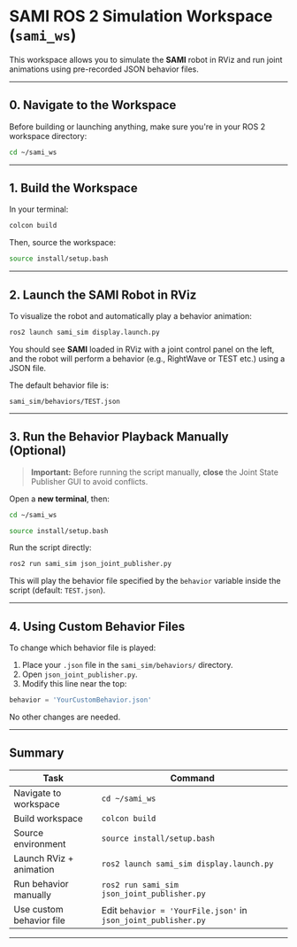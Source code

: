 # SAMI ROS 2 Simulation Workspace (`sami_ws`)

This workspace allows you to simulate the **SAMI** robot in RViz and run joint animations using pre-recorded JSON behavior files.

---

## 0. Navigate to the Workspace

Before building or launching anything, make sure you're in your ROS 2 workspace directory:

```bash
cd ~/sami_ws
```

---

## 1. Build the Workspace

In your terminal:

```bash
colcon build
```

Then, source the workspace:

```bash
source install/setup.bash
```

---

## 2. Launch the SAMI Robot in RViz

To visualize the robot and automatically play a behavior animation:

```bash
ros2 launch sami_sim display.launch.py
```

You should see **SAMI** loaded in RViz with a joint control panel on the left, and the robot will perform a behavior (e.g., RightWave or TEST etc.) using a JSON file.

The default behavior file is:

```
sami_sim/behaviors/TEST.json
```

---

## 3. Run the Behavior Playback Manually (Optional)

> **Important:** Before running the script manually, **close** the Joint State Publisher GUI to avoid conflicts.

Open a **new terminal**, then:

```bash
cd ~/sami_ws
```

```bash
source install/setup.bash
```

Run the script directly:

```bash
ros2 run sami_sim json_joint_publisher.py
```

This will play the behavior file specified by the `behavior` variable inside the script (default: `TEST.json`).

---

## 4. Using Custom Behavior Files

To change which behavior file is played:

1. Place your `.json` file in the `sami_sim/behaviors/` directory.
2. Open `json_joint_publisher.py`.
3. Modify this line near the top:

```python
behavior = 'YourCustomBehavior.json'
```

No other changes are needed.

---

## Summary

| Task                      | Command                                                    |
| ------------------------- | ---------------------------------------------------------- |
| Navigate to workspace     | `cd ~/sami_ws`                                             |
| Build workspace           | `colcon build`                                             |
| Source environment        | `source install/setup.bash`                                |
| Launch RViz + animation   | `ros2 launch sami_sim display.launch.py`                   |
| Run behavior manually     | `ros2 run sami_sim json_joint_publisher.py`                |
| Use custom behavior file  | Edit `behavior = 'YourFile.json'` in `json_joint_publisher.py` |

---
